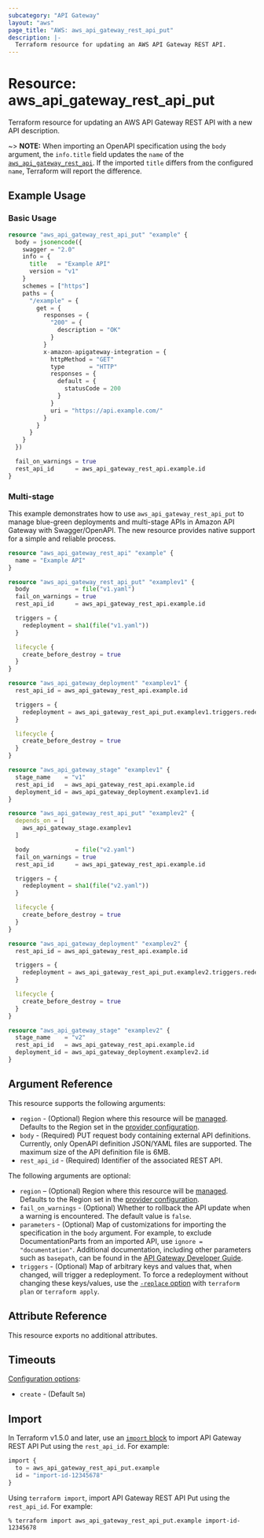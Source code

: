 ```yaml
---
subcategory: "API Gateway"
layout: "aws"
page_title: "AWS: aws_api_gateway_rest_api_put"
description: |-
  Terraform resource for updating an AWS API Gateway REST API.
---
```

# Resource: aws_api_gateway_rest_api_put

Terraform resource for updating an AWS API Gateway REST API with a new API description.

~> **NOTE:** When importing an OpenAPI specification using the `body` argument, the `info.title` field updates the `name` of the [`aws_api_gateway_rest_api`](/docs/providers/aws/r/api_gateway_rest_api.html). If the imported `title` differs from the configured `name`, Terraform will report the difference.

## Example Usage

### Basic Usage

```terraform
resource "aws_api_gateway_rest_api_put" "example" {
  body = jsonencode({
    swagger = "2.0"
    info = {
      title   = "Example API"
      version = "v1"
    }
    schemes = ["https"]
    paths = {
      "/example" = {
        get = {
          responses = {
            "200" = {
              description = "OK"
            }
          }
          x-amazon-apigateway-integration = {
            httpMethod = "GET"
            type       = "HTTP"
            responses = {
              default = {
                statusCode = 200
              }
            }
            uri = "https://api.example.com/"
          }
        }
      }
    }
  })

  fail_on_warnings = true
  rest_api_id      = aws_api_gateway_rest_api.example.id
}
```

### Multi-stage

This example demonstrates how to use `aws_api_gateway_rest_api_put` to manage blue-green deployments and multi-stage APIs in Amazon API Gateway with Swagger/OpenAPI. The new resource provides native support for a simple and reliable process.

```terraform
resource "aws_api_gateway_rest_api" "example" {
  name = "Example API"
}

resource "aws_api_gateway_rest_api_put" "examplev1" {
  body             = file("v1.yaml")
  fail_on_warnings = true
  rest_api_id      = aws_api_gateway_rest_api.example.id

  triggers = {
    redeployment = sha1(file("v1.yaml"))
  }

  lifecycle {
    create_before_destroy = true
  }
}

resource "aws_api_gateway_deployment" "examplev1" {
  rest_api_id = aws_api_gateway_rest_api.example.id

  triggers = {
    redeployment = aws_api_gateway_rest_api_put.examplev1.triggers.redeployment
  }

  lifecycle {
    create_before_destroy = true
  }
}

resource "aws_api_gateway_stage" "examplev1" {
  stage_name    = "v1"
  rest_api_id   = aws_api_gateway_rest_api.example.id
  deployment_id = aws_api_gateway_deployment.examplev1.id
}

resource "aws_api_gateway_rest_api_put" "examplev2" {
  depends_on = [
    aws_api_gateway_stage.examplev1
  ]

  body             = file("v2.yaml")
  fail_on_warnings = true
  rest_api_id      = aws_api_gateway_rest_api.example.id

  triggers = {
    redeployment = sha1(file("v2.yaml"))
  }

  lifecycle {
    create_before_destroy = true
  }
}

resource "aws_api_gateway_deployment" "examplev2" {
  rest_api_id = aws_api_gateway_rest_api.example.id

  triggers = {
    redeployment = aws_api_gateway_rest_api_put.examplev2.triggers.redeployment
  }

  lifecycle {
    create_before_destroy = true
  }
}

resource "aws_api_gateway_stage" "examplev2" {
  stage_name    = "v2"
  rest_api_id   = aws_api_gateway_rest_api.example.id
  deployment_id = aws_api_gateway_deployment.examplev2.id
}
```

## Argument Reference

This resource supports the following arguments:

* `region` - (Optional) Region where this resource will be [managed](https://docs.aws.amazon.com/general/latest/gr/rande.html#regional-endpoints). Defaults to the Region set in the [provider configuration](https://registry.terraform.io/providers/hashicorp/aws/latest/docs#aws-configuration-reference).
* `body` - (Required) PUT request body containing external API definitions. Currently, only OpenAPI definition JSON/YAML files are supported. The maximum size of the API definition file is 6MB.
* `rest_api_id` - (Required) Identifier of the associated REST API.

The following arguments are optional:

* `region` – (Optional) Region where this resource will be [managed](https://docs.aws.amazon.com/general/latest/gr/rande.html#regional-endpoints). Defaults to the Region set in the [provider configuration](https://registry.terraform.io/providers/hashicorp/aws/latest/docs#aws-configuration-reference).
* `fail_on_warnings` - (Optional) Whether to rollback the API update when a warning is encountered. The default value is `false`.
* `parameters` - (Optional) Map of customizations for importing the specification in the `body` argument. For example, to exclude DocumentationParts from an imported API, use `ignore = "documentation"`. Additional documentation, including other parameters such as `basepath`, can be found in the [API Gateway Developer Guide](https://docs.aws.amazon.com/apigateway/latest/developerguide/api-gateway-import-api.html).
* `triggers` - (Optional) Map of arbitrary keys and values that, when changed, will trigger a redeployment. To force a redeployment without changing these keys/values, use the [`-replace` option](https://developer.hashicorp.com/terraform/cli/commands/plan#replace-address) with `terraform plan` or `terraform apply`.

## Attribute Reference

This resource exports no additional attributes.

## Timeouts

[Configuration options](https://developer.hashicorp.com/terraform/language/resources/syntax#operation-timeouts):

* `create` - (Default `5m`)

## Import

In Terraform v1.5.0 and later, use an [`import` block](https://developer.hashicorp.com/terraform/language/import) to import API Gateway REST API Put using the `rest_api_id`. For example:

```terraform
import {
  to = aws_api_gateway_rest_api_put.example
  id = "import-id-12345678"
}
```

Using `terraform import`, import API Gateway REST API Put using the `rest_api_id`. For example:

```console
% terraform import aws_api_gateway_rest_api_put.example import-id-12345678
```
